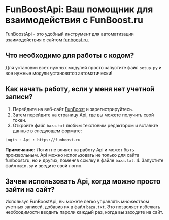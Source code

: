 # FunBoostApi: Ваш помощник для взаимодействия с FunBoost.ru

FunBoostApi - это удобный инструмент для автоматизации взаимодействия с сайтом [funboost.ru](https://funboost.ru/child/).

## Что необходимо для работы с кодом?

Для установки всех нужных модулей просто запустите файл ```setup.py``` и все нужные модули установятся автоматически! 

## Как начать работу, если у меня нет учетной записи?

1. Перейдите на веб-сайт [FunBoost](https://funboost.ru) и зарегистрируйтесь.
2. Затем перейдите на страницу [Api](https://funboost.ru/developer), где вы можете получить свой токен.
3. Откройте файл `baza.txt` любым текстовым редактором и вставьте данные в следующем формате:
```plaintext
Login : Api : https://funboost.ru
```
**Примечание:** Логин не влияет на работу Api и может быть произвольным. Api можно использовать не только для сайта funboost.ru, но и других, поменяв ссылку в файле `baza.txt`.
4. Запустите файл `main.py` и введите свой логин.

## Зачем использовать Api, когда можно просто зайти на сайт?

Используя FunBoostApi, вы можете легко управлять множеством учетных записей, добавив их в файл `baza.txt`. Это позволяет избежать необходимости вводить пароли каждый раз, когда вы заходите на сайт.
